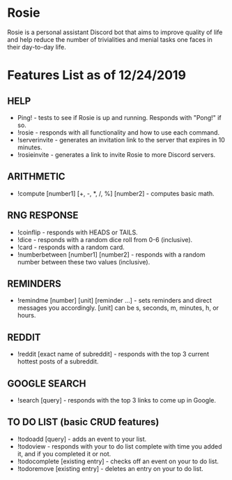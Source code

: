 # Rosie
Rosie is a personal assistant Discord bot that aims to improve quality of life and help reduce the number of trivialities and menial tasks one faces in their day-to-day life.

# Features List as of 12/24/2019

## HELP
+ Ping! - tests to see if Rosie is up and running. Responds with "Pong!" if so.
+ !rosie - responds with all functionality and how to use each command.
+ !serverinvite - generates an invitation link to the server that expires in 10 minutes.
+ !rosieinvite - generates a link to invite Rosie to more Discord servers.

## ARITHMETIC
+ !compute [number1] [+, -, *, /, %] [number2] - computes basic math.

## RNG RESPONSE
+ !coinflip - responds with HEADS or TAILS.
+ !dice - responds with a random dice roll from 0-6 (inclusive).
+ !card - responds with a random card.
+ !numberbetween [number1] [number2] - responds with a random number between these two values (inclusive).

## REMINDERS
+ !remindme [number] [unit] [reminder ...] - sets reminders and direct messages you accordingly. [unit] can be s, seconds, m, minutes, h, or hours.

## REDDIT
+ !reddit [exact name of subreddit] - responds with the top 3 current hottest posts of a subreddit.  

## GOOGLE SEARCH
+ !search [query] - responds with the top 3 links to come up in Google.  

## TO DO LIST (basic CRUD features)
+ !todoadd [query] - adds an event to your list.
+ !todoview - responds with your to do list complete with time you added it, and if you completed it or not.
+ !todocomplete [existing entry] - checks off an event on your to do list.
+ !todoremove [existing entry] - deletes an entry on your to do list.
